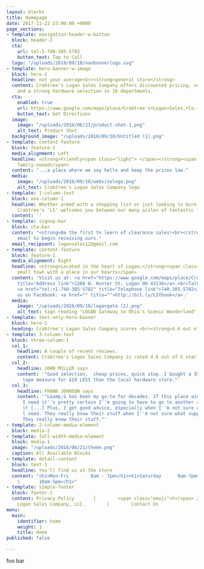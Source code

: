 ```yaml
---
layout: blocks
title: Homepage
date: 2017-11-22 23:00:00 +0000
page_sections:
- template: navigation-header-w-button
  block: header-2
  cta:
    url: tel:1-740-385-5782
    button_text: Tap to Call
  logo: "/uploads/2018/09/10/navbannerlogo.svg"
- template: hero-banner-w-image
  block: hero-2
  headline: not your average<br><strong>general store</strong>
  content: Crabtree's Logan Sales Company offers discounted pricing, variety of product
    and a strong hardware selection in 16 departments.
  cta:
    enabled: true
    url: https://www.google.com/maps/place/Crabtree's+Logan+Sales,+Co.+(LS)/@39.543473,-82.4283297,17z/data=!3m1!4b1!4m5!3m4!1s0x8847efb15f380f49:0x251ab97333f97024!8m2!3d39.543473!4d-82.426141
    button_text: Get Directions
  image:
    image: "/uploads/2018/06/21/product-shot-1.png"
    alt_text: Product Shot
  background_image: "/uploads/2018/09/10/Untitled (1).png"
- template: content-feature
  block: feature-1
  media_alignment: Left
  headline: <strong>Friendly<span class="light"> </span></strong><span class="light">&amp;
    family-owned</span>
  content: "...a place where we say hello and keep the prices low."
  media:
    image: "/uploads/2018/09/10/websitelogo.png"
    alt_text: Crabtree's Logan Sales Company logo
- template: 1-column-text
  block: one-column-1
  headline: Whether armed with a shopping list or just looking to burn some time,
    Crabtree's 'LS' welcomes you between our many aisles of fantastic finds.
  content: ''
- template: signup-bar
  block: cta-bar
  content: "<strong>Be the first to learn of clearance sales!<br></strong>Submit your
    email to begin receiving ours."
  email_recipient: logansales12@gmail.com
- template: content-feature
  block: feature-1
  media_alignment: Right
  headline: <strong>Located in the heart of Logan;</strong><span class="light"> a
    small town with a place in our hearts</span>
  content: 'Visit us at: <a href="https://www.google.com/maps/place/Crabtree''s+Logan+Sales,+Co.+(LS)/@39.8012286,-82.9483598,10z/data=!4m5!3m4!1s0x8847efb15f380f49:0x251ab97333f97024!8m2!3d39.543473!4d-82.426141"
    title="Address link">1266 W. Hunter St, Logan OH 43138</a>.<br>Talk to us by dialing:
    <a href="tel:+1-740-385-5782" title="Telephone link">740.385.5782</a>.<br>Like
    us on Facebook: <a href="" title="">http://bit.ly/LSfbook</a>.'
  media:
    image: "/uploads/2018/09/10/logangate (2).png"
    alt_text: Sign reading "LOGAN Gateway to Ohio's Scenic Wonderland"
- template: text-only-hero-banner
  block: hero-1
  heading: Crabtree's Logan Sales Company scores <br><strong>4.6 out of 5 stars</strong>.<br>
- template: 3-column-text
  block: three-column-1
  col_1:
    headline: A couple of recent reviews.
    content: Crabtree's Logan Sales Company is rated 4.6 out of 5 star on Google.
  col_2:
    headline: JOHN MILLER says
    content: '"Good selection,  cheap prices, quick stop. I bought a 35 foot Stanley
      tape measure for $10 LESS than the local hardware store."'
  col_3:
    headline: FRANK JOHNSON says
    content: '"L&amp;S has been my go-to for decades. If this place ain''t got what
      I need it''s pretty certain I''m going to have to go to another city to find
      it [...] Plus, I get good advice, especially when I''m not sure what supplies
      l need. They really know their stuff when I''m not sure what supplies l need.
      They really know their stuff."'
- template: 2-column-media-element
  block: media-2
- template: full-width-media-element
  block: media-1
  image: "/uploads/2018/06/21/theme.png"
  caption: All Available Blocks
- template: detail-content
  block: text-1
  headline: You'll find us at the store
  content: "<h1>Mon-Fri        8am - 7pm</h1><h1>Saturday      9am-7pm</h1><h1>Sunday
    \       10am-5pm</h1>"
- template: simple-footer
  block: footer-1
  content: Privacy Policy       |        <span class="emoji">©️</span> 2018 Crabtree's
    Logan Sales Company, LLC.        |        Contact Us
menu:
  main:
    identifier: home
    weight: 1
    title: Home
published: false

---
```

foo bar